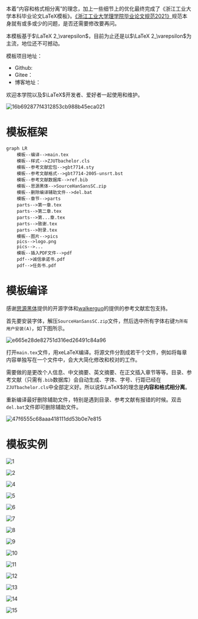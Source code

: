 
本着“内容和格式相分离”的理念，加上一些细节上的优化最终完成了《浙江工业大学本科毕业论文LaTeX模板》。[《浙江工业大学理学院毕业论文规范2021》](https://www.haoyufang.site:8892/download/public/%E6%B5%99%E6%B1%9F%E5%B7%A5%E4%B8%9A%E5%A4%A7%E5%AD%A6%E7%90%86%E5%AD%A6%E9%99%A2%E6%AF%95%E4%B8%9A%E8%AE%BA%E6%96%87%E8%A7%84%E8%8C%832021/)规范本身就有或多或少的问题，是否还需要修改要再问。

本模板基于$\LaTeX 2_\varepsilon$，目前为止还是以$\LaTeX 2_\varepsilon$为主流，地位还不可撼动。

模板项目地址：

* Github:
* Gitee：
* 博客地址：

欢迎本学院以及$\LaTeX$开发者、爱好者一起使用和维护。

![16b692877f4312853cb988b45eca021](./README/README-2022-03-24-18-18-06-1.png)

<!--more-->

# 模板框架

```mermaid
graph LR
	模板--编译-->main.tex
	模板--样式-->ZJUTbachelor.cls
	模板--参考文献宏包-->gbt7714.sty
	模板--参考文献格式-->gbt7714-2005-unsrt.bst
	模板--参考文献数据库-->ref.bib
	模板--思源黑体-->SourceHanSansSC.zip
	模板--删除编译辅助文件-->del.bat
	模板--章节-->parts
	parts-->第一章.tex
	parts-->第二章.tex
	parts-->第...章.tex
	parts-->致谢.tex
	parts-->附录.tex
	模板--图片-->pics
	pics-->logo.png
	pics-->...
	模板--插入PDF文件-->pdf
	pdf-->诚信承诺书.pdf
	pdf-->任务书.pdf
```



# 模板编译

感谢[思源黑体](https://github.com/adobe-fonts/source-han-sans/releases)提供的开源字体和[walkerguo](https://gitee.com/walkeraguo/gbt7714-bibtex-style)的提供的参考文献宏包支持。

首先要安装字体，解压`SourceHanSansSC.zip`文件，然后选中所有字体右键`为所有用户安装(A)`，如下图所示。

![e665e28de82751d316ed26491c84a96](./README/README-2022-03-24-18-18-06-2.png)

打开`main.tex`文件，用xeLaTeX编译。将源文件分割成若干个文件，例如将每章内容单独写在一个文件中，会大大简化修改和校对的工作。

需要做的是更改个人信息、中文摘要、英文摘要、在正文插入章节等等。目录、参考文献（只需有`.bib`数据库）会自动生成、字体、字号、行距已经在`ZJUTbachelor.cls`中全部定义好。所以说$\LaTeX$的理念是**内容和格式相分离**。

重新编译最好删除辅助文件，特别是遇到目录、参考文献有报错的时候。双击`del.bat`文件即可删除辅助文件。

![47f6555c68aaa418111dd53b0e7e815](./README/README-2022-03-24-18-18-06-3.png)

# 模板实例

![1](./README/README-2022-03-24-18-18-06-4.jpg)

![2](./README/README-2022-03-24-18-18-06-5.jpg)

![4](./README/README-2022-03-24-18-18-06-6.jpg)

![5](./README/README-2022-03-24-18-18-06-7.jpg)

![6](./README/README-2022-03-24-18-18-06-8.jpg)

![7](./README/README-2022-03-24-18-18-06-9.jpg)

![8](./README/README-2022-03-24-18-18-06-10.jpg)

![9](./README/README-2022-03-24-18-18-06-11.jpg)

![10](./README/README-2022-03-24-18-18-07-12.jpg)

![11](./README/README-2022-03-24-18-18-07-13.jpg)

![12](./README/README-2022-03-24-18-18-07-14.jpg)

![13](./README/README-2022-03-24-18-18-07-15.jpg)

![14](./README/README-2022-03-24-18-18-07-16.jpg)

![15](./README/README-2022-03-24-18-18-07-17.jpg)